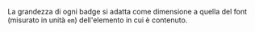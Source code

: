 La grandezza di ogni badge si adatta come dimensione a quella del font (misurato in unità `em`) dell'elemento in cui è contenuto.
